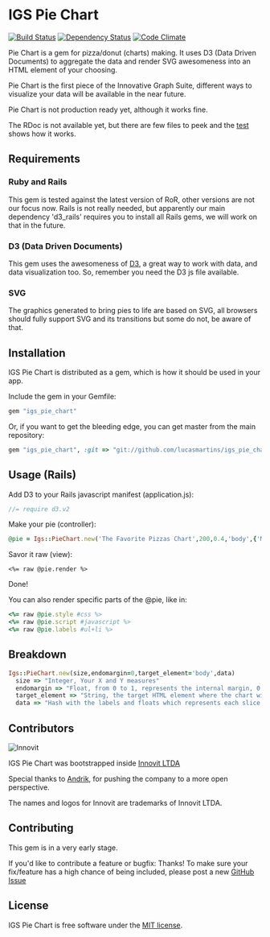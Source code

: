 IGS Pie Chart
=============

[![Build Status](https://secure.travis-ci.org/lucasmartins/igs_pie_chart.png?branch=master)](http://travis-ci.org/lucasmartins/igs_pie_chart) [![Dependency Status](https://gemnasium.com/lucasmartins/igs_pie_chart.png?travis)](https://gemnasium.com/lucasmartins/igs_pie_chart) [![Code Climate](https://codeclimate.com/badge.png)](https://codeclimate.com/github/lucasmartins/igs_pie_chart)


Pie Chart is a gem for pizza/donut (charts) making. It uses D3 (Data Driven Documents) to aggregate the data and render SVG awesomeness into an HTML element of your choosing.

Pie Chart is the first piece of the Innovative Graph Suite, different ways to visualize your data will be available in the near future.

Pie Chart is not production ready yet, although it works fine.

The RDoc is not available yet, but there are few files to peek and the [test](https://github.com/lucasmartins/igs_pie_chart/blob/master/test/test_igs_pie_chart.rb) shows how it works.


Requirements
------------

### Ruby and Rails

This gem is tested against the latest version of RoR, other versions are not our focus now.
Rails is not really needed, but apparently our main dependency 'd3_rails' requires you to install all Rails gems, we will work on that in the future.

### D3 (Data Driven Documents)

This gem uses the awesomeness of [D3](https://github.com/mbostock/d3), a great way to work with data, and data visualization too. So, remember you need the D3 js file available.

### SVG

The graphics generated to bring pies to life are based on SVG, all browsers should fully support SVG and its transitions but some do not, be aware of that.

Installation
------------

IGS Pie Chart is distributed as a gem, which is how it should be used in your app.

Include the gem in your Gemfile:

```ruby
gem "igs_pie_chart"
```

Or, if you want to get the bleeding edge, you can get master from the main repository:

```ruby
gem "igs_pie_chart", :git => "git://github.com/lucasmartins/igs_pie_chart.git"
```

Usage (Rails)
-------------------

Add D3 to your Rails javascript manifest (application.js):

```javascript
//= require d3.v2
```

Make your pie (controller):

```ruby
@pie = Igs::PieChart.new('The Favorite Pizzas Chart',200,0.4,'body',{'Mussarela'=>25,'Brocolli'=>25,'Pepperoni'=>50})
```

Savor it raw (view):

```erb
<%= raw @pie.render %>
```
Done!

You can also render specific parts of the @pie, like in:

```ruby
<%= raw @pie.style #css %>
<%= raw @pie.script #javascript %>
<%= raw @pie.labels #ul+li %>
```

Breakdown
---------

```ruby
Igs::PieChart.new(size,endomargin=0,target_element='body',data)
  size => "Integer, Your X and Y measures"
  endomargin => "Float, from 0 to 1, represents the internal margin, 0 for Pizza Pie, 0.5 for a nice Donut."
  target_element => "String, the target HTML element where the chart will be rendered."
  data => "Hash with the labels and floats which represents each slice of the Pizza/Donut."
```

Contributors
-------

![Innovit](http://innovit.com.br/logos_innovit/logo-curvas_180.png)

IGS Pie Chart was bootstrapped inside [Innovit LTDA](http://innovit.com.br)

Special thanks to [Andrik](https://github.com/andrik), for pushing the company to a more open perspective.

The names and logos for Innovit are trademarks of Innovit LTDA.

Contributing
------------

This gem is in a very early stage.

If you'd like to contribute a feature or bugfix: Thanks! To make sure your
fix/feature has a high chance of being included, please post a new [GitHub Issue](http://github.com/lucasmartins/igs_pie_chart/issues)

License
-------

IGS Pie Chart is free software under the [MIT license](https://github.com/lucasmartins/igs_pie_chart/blob/master/LICENSE).
